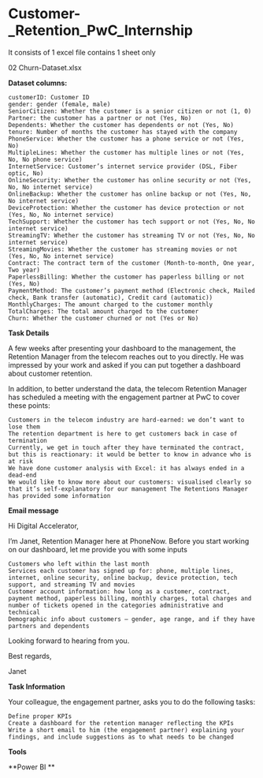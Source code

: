 # Customer-_Retention_PwC_Internship

It consists of 1 excel file contains 1 sheet only

02 Churn-Dataset.xlsx

**Dataset columns:**

    customerID: Customer ID
    gender: gender (female, male)
    SeniorCitizen: Whether the customer is a senior citizen or not (1, 0)
    Partner: the customer has a partner or not (Yes, No)
    Dependents: Whether the customer has dependents or not (Yes, No)
    tenure: Number of months the customer has stayed with the company
    PhoneService: Whether the customer has a phone service or not (Yes, No)
    MultipleLines: Whether the customer has multiple lines or not (Yes, No, No phone service)
    InternetService: Customer’s internet service provider (DSL, Fiber optic, No)
    OnlineSecurity: Whether the customer has online security or not (Yes, No, No internet service)
    OnlineBackup: Whether the customer has online backup or not (Yes, No, No internet service)
    DeviceProtection: Whether the customer has device protection or not (Yes, No, No internet service)
    TechSupport: Whether the customer has tech support or not (Yes, No, No internet service)
    StreamingTV: Whether the customer has streaming TV or not (Yes, No, No internet service)
    StreamingMovies: Whether the customer has streaming movies or not (Yes, No, No internet service)
    Contract: The contract term of the customer (Month-to-month, One year, Two year)
    PaperlessBilling: Whether the customer has paperless billing or not (Yes, No)
    PaymentMethod: The customer’s payment method (Electronic check, Mailed check, Bank transfer (automatic), Credit card (automatic))
    MonthlyCharges: The amount charged to the customer monthly
    TotalCharges: The total amount charged to the customer
    Churn: Whether the customer churned or not (Yes or No)

**Task Details**

A few weeks after presenting your dashboard to the management, the Retention Manager from the telecom reaches out to you directly. He was impressed by your work and asked if you can put together a dashboard about customer retention.

In addition, to better understand the data, the telecom Retention Manager has scheduled a meeting with the engagement partner at PwC to cover these points:

    Customers in the telecom industry are hard-earned: we don’t want to lose them
    The retention department is here to get customers back in case of termination
    Currently, we get in touch after they have terminated the contract, but this is reactionary: it would be better to know in advance who is at risk
    We have done customer analysis with Excel: it has always ended in a dead-end
    We would like to know more about our customers: visualised clearly so that it’s self-explanatory for our management The Retentions Manager has provided some information

**Email message**

Hi Digital Accelerator,

I’m Janet, Retention Manager here at PhoneNow. Before you start working on our dashboard, let me provide you with some inputs

    Customers who left within the last month
    Services each customer has signed up for: phone, multiple lines, internet, online security, online backup, device protection, tech support, and streaming TV and movies
    Customer account information: how long as a customer, contract, payment method, paperless billing, monthly charges, total charges and number of tickets opened in the categories administrative and technical
    Demographic info about customers – gender, age range, and if they have partners and dependents

Looking forward to hearing from you.

Best regards,

Janet

**Task Information**

Your colleague, the engagement partner, asks you to do the following tasks:

    Define proper KPIs
    Create a dashboard for the retention manager reflecting the KPIs
    Write a short email to him (the engagement partner) explaining your findings, and include suggestions as to what needs to be changed

**Tools**

**Power BI **
